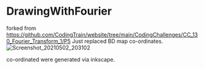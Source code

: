 # DrawingWithFourier
forked from https://github.com/CodingTrain/website/tree/main/CodingChallenges/CC_130_Fourier_Transform_1/P5
Just replaced BD map co-ordinates.
![Screenshot_20210502_203102](https://user-images.githubusercontent.com/37762274/116816820-592c2f00-ab85-11eb-8adc-f0462824a9dd.png)

co-ordinated were generated via inkscape.
